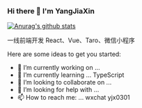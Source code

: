 ### Hi there 👋 I'm YangJiaXin
[![Anurag's github stats](https://github-readme-stats.vercel.app/api?username=endless-z&theme=cobalt)](https://github.com/anuraghazra/github-readme-stats)

一线前端开发 React、Vue、Taro、微信小程序

Here are some ideas to get you started:

- 🔭 I’m currently working on ... 
- 🌱 I’m currently learning ... TypeScript
- 👯 I’m looking to collaborate on ...
- 🤔 I’m looking for help with ...
- 📫 How to reach me: ... wxchat yjx0301

